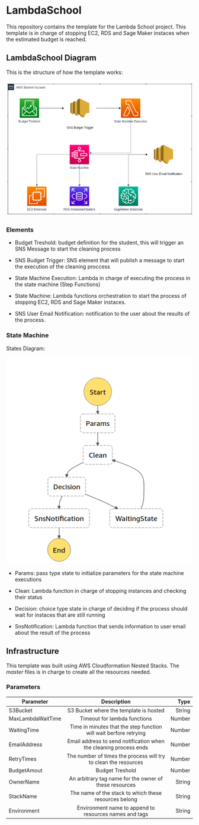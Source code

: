 # LambdaSchool

This repository contains the template for the Lambda School project. This template is in charge of stopping EC2, RDS and Sage Maker instaces when the estimated budget is reached.

## LambdaSchool Diagram

This is the structure of how the template works:

![Inf Diagram](/img/Diagram.png)

### Elements

* Budget Treshold: budget definition for the student, this will trigger an SNS Message to start the cleaning process

* SNS Budget Trigger: SNS element that will publish a message to start the execution of the cleaning proccess

* State Machine Execution: Lambda in charge of executing the process in the state machine (Step Functions)

* State Machine: Lambda functions orchestration to start the process of stopping EC2, RDS and Sage Maker instaces.

* SNS User Email Notification: notification to the user about the results of the process.

### State Machine

States Diagram:

![Inf Diagram](/img/StateMachine.png)

* Params: pass type state to initialize parameters for the state machine executions

* Clean: Lambda function in charge of stopping instances and checking their status

* Decision: choice type state in charge of deciding if the process should wait for instaces that are still running

* SnsNotification: Lambda function that sends information to user email about the result of the process


## Infrastructure

This template was built using AWS Cloudformation Nested Stacks. The *master* files is in charge to create all the resources needed.

### Parameters

| Parameter        | Description           | Type    |
| ------------- |:-------------:| -----:|
| S3Bucket      | S3 Bucket where the template is hosted | String |
| MaxLambdaWaitTime      | Timeout for lambda functions  |   Number |
| WaitingTime | Time in minutes that the step function will wait berfore retrying      |    Number |
| EmailAddress | Email address to send notification when the cleaning process ends     |    Number |
| RetryTimes | The number of times the process will try to clean the resources     |    Number |
| BudgetAmout | Budget Treshold     |    Number |
| OwnerName | An arbitrary tag name for the owner of these resources    |    String |
| StackName | The name of the stack to which these resources belong      |    String |
| Environment | Environment name to append to resources names and tags     |    String |

